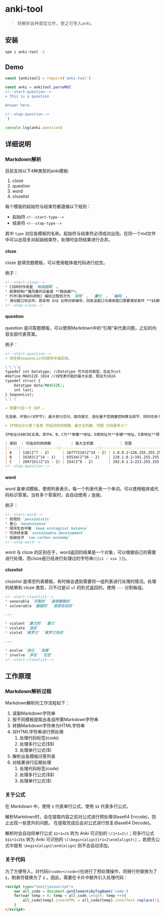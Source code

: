 # anki-tool

> 将解析各种类型文件，使之可导入anki。

## 安装

```bash
npm i anki-tool -S
```

## Demo

```js
const {ankitool} = require('anki-tool')

const anki = ankitool.parseMd(`
<!--start-question-->
> This is a question

Answer here.

<!--stop-question-->
`)

console.log(anki.question)
```

## 详细说明

### Markdown解析

目前支持以下4种类型的anki模板:

1. cloze
2. question
3. word
4. clozelist

每个模板的起始符与结束符都遵循以下规则：

* 起始符 `<!--start-type-->`
* 结束符 `<!--stop-type-->`

其中 `type` 对应各模板的名称。起始符与结束符必须成对出现。在同一个md文件中可以出现多对起始结束符，处理时会将结果进行合并。

#### cloze

cloze 是填空题模板，可以使用粗体或代码进行挖空。

例子：

```md
<!--start-cloze-->
* CIDR的作用是 `构成超网` 。
* 能够抑制广播风暴的设备是 **路由器**。
* PCM(脉冲编码调制) 编码过程依次为 `采样` 、 `量化` 、 `编码` 。
* 滑动窗口协议中，若采用 $n$ 比特对帧编号，则发送窗口与接收窗口需要满足条件 **$$接收窗口W_R + 发送窗口W_T > 2^n$$**
<!--stop-cloze-->
```

#### question

question 是问答题模板，可以使用Markdown中的“引用”来代表问题，之后的内容全部代表答案。

例子：

```md
<!--start-question-->
> 线性表SequenList的顺序存储实现。

\`\`\`c
typedef int Datatype; //Datatype 可为任何类型，在此为int
#define MAXSIZE 1024 //线性表可能的最大长度，假设为1024
typedef struct {
    Datatype data[MAXSIZE];
    int last;
} SequenList;
\`\`\`

> 简要介绍一下 UDP 。

无连接、开销小(8字节)、最大努力交付、面向报文、吞吐量不受拥塞控制算法调节、同时向多个客户机传输相同的消息。

> IP地址分几类？各类 可指派的网络数、最大主机数、范围 分别是多少？

IP地址分ABCDE五类。其中A、B、C为**单播**地址，D类地址为**多播**地址，E类地址**保留**为以后用。

| 类别  | 可指派的网络数         | 最大主机数            | 范围                        |
|:---:|:---------------:|:----------------:|:-------------------------:|
| A   | 126(2^7 - 2)      | 16777214(2^24 - 2) | 1.0.0.1~126.255.255.254   |
| B   | 16383(2^14 - 1)   | 65534(2^16 - 2)    | 128.1.0.1~191.255.255.254 |
| C   | 2097151(2^21 - 1) | 254(2^8 - 2)       | 192.0.1.1~223.255.255.254 |
<!--stop-question-->
```

#### word

word 是单词模板，使用列表表示，每一个列表代表一个单词，可以使用粗体或代码标识答案。当有多个答案时，会自动使用 `/` 连接。

例子：

```md
<!--start-word-->
* 悲观的 `pessimistic`
* 善心 `benevolence`
* 保持生态平衡 `keep ecological balance`
* 可持续发展 `sustainable development`
* 低碳经济 `low carbon economy`
<!--stop-word-->
```

word 与 cloze 的区别在于，word返回的结果是一个对象，可以根据自己的需要进行处理，而cloze是已经进行处理过的字符串(`{{c1 : xxx }}`)。

#### clozelist

clozelist 是填空列表模板，有时候会遇到需要将一组列表进行处理的情况。处理的结果和 cloze 类型，只不过是以 `ul` 的形式返回的。使用 `---` 分割每组。

```md
<!--start-clozelist-->
* venerable `可敬的` `值得尊敬的`
* vulnerable `脆弱的` `易受攻击的`

---

* violent `暴力的` `暴力`
* violate `违反`
* violet `紫罗兰` `紫罗兰色的`

---

* evolve `进化` `发展`
* involve `涉及` `包含`
<!--start-clozelist-->
```

## 工作原理

### Markdown解析过程

Markdown解析的工作流程如下：

1. 读取Markdown字符串
2. 按不同模板提取出各自所需Markdown字符串
3. 转换Markdown字符串为HTML字符串
4. 对HTML字符串进行预处理
    1. 处理代码标签(code)
    2. 处理多行公式($$)
    3. 处理单行公式($)
5. 解析出各模板问答列表
6. 对结果进行后期处理
    1. 处理代码标签(code)
    2. 处理多行公式($$)
    3. 处理单行公式($)

### 关于公式

在 Markdown 中，使用 `$` 代表单行公式，使用 `$$` 代表多行公式。

解析Markdown时，会在提取内容之前对公式进行预处理(Base64 Encode)，防止出现一些意外的问题。
在提取完成后会对公式进行恢复(Base64 Decode)。

解析时会自动将单行公式 `$1+1=2$` 转为 Anki 可识别的 `\(1+1=2\)`；将多行公式 `$$1+1=2$$` 转为 Anki 可识别的 `\[\begin{align}1+1=2\end{align}\]` ，若原先公式中就有 `\begin{align}\end{align}` 则不会自动添加。

### 关于代码

为了方便导入，对代码(`<code></code>`)也进行了预处理操作，将换行符替换为了 `§`，制表符替换为了 `£` 。因此，需要在卡片中额外引入处理代码：

```html
<script type="text/javascript">
	var all_code = document.getElementsByTagName('code')
	for(var temp = 0; temp < all_code.length; temp ++){
		all_code[temp].innerHTML = all_code[temp].innerText.replace(/§/g,"\n").replace(/£/g,"\t")
	}
</script>
```